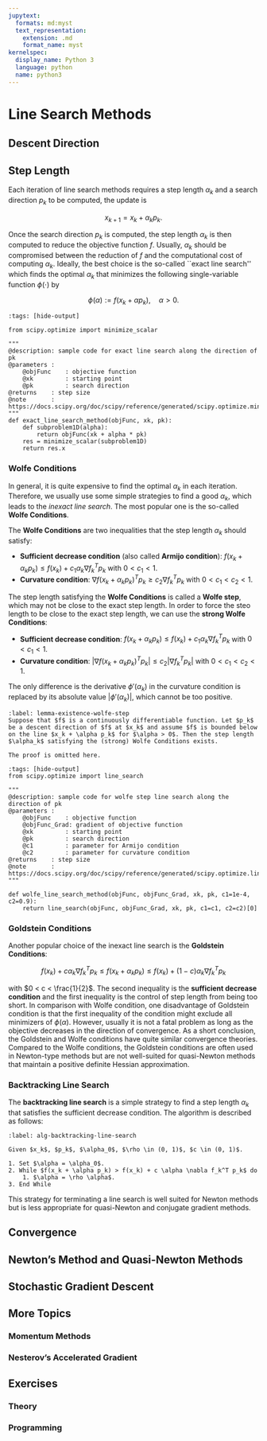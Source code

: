 ```yaml
---
jupytext:
  formats: md:myst
  text_representation:
    extension: .md
    format_name: myst
kernelspec:
  display_name: Python 3
  language: python
  name: python3
---
```


# Line Search Methods

## Descent Direction

## Step Length

Each iteration of line search methods requires a step length $\alpha_k$ and a search direction $p_k$ to be computed, the update is

$$x_{k+1} = x_k + \alpha_k p_k.$$

Once the search direction $p_k$ is computed, the step length $\alpha_k$ is then computed to reduce the objective function $f$. Usually, $\alpha_k$ should be compromised between the reduction of $f$ and the computational cost of computing $\alpha_k$. Ideally, the best choice is the so-called ``exact line search'' which finds the optimal $\alpha_k$ that minimizes the following single-variable function $\phi(\cdot)$ by

$$\phi(\alpha) := f(x_k + \alpha p_k),\quad \alpha > 0.$$

```{code-cell} ipython3
:tags: [hide-output]

from scipy.optimize import minimize_scalar

"""
@description: sample code for exact line search along the direction of pk
@parameters : 
    @objFunc    : objective function  
    @xk         : starting point 
    @pk         : search direction
@returns    : step size
@note       : https://docs.scipy.org/doc/scipy/reference/generated/scipy.optimize.minimize_scalar.html
"""
def exact_line_search_method(objFunc, xk, pk):
    def subproblem1D(alpha):
        return objFunc(xk + alpha * pk)
    res = minimize_scalar(subproblem1D) 
    return res.x
```

### Wolfe Conditions

In general, it is quite expensive to find the optimal $\alpha_k$ in each iteration. Therefore, we usually use some simple strategies to find a good $\alpha_k$, which leads to the *inexact line search*. The most popular one is the so-called **Wolfe Conditions**.

The **Wolfe Conditions** are two inequalities that the step length $\alpha_k$ should satisfy:

- **Sufficient decrease condition** (also called **Armijo condition**): $f(x_k + \alpha_k p_k) \leq f(x_k) + c_1 \alpha_k \nabla f_k^T p_k$ with $0 < c_1 < 1$.
- **Curvature condition**: $\nabla f(x_k + \alpha_k p_k)^T p_k \geq c_2 \nabla f_k^T p_k$ with $0 < c_1 < c_2 < 1$.

The step length satisfying the **Wolfe Conditions** is called a **Wolfe step**, which may not be close to the exact step length. In order to force the steo length to be close to the exact step length, we can use the **strong Wolfe Conditions**:

- **Sufficient decrease condition**: $f(x_k + \alpha_k p_k) \leq f(x_k) + c_1 \alpha_k \nabla f_k^T p_k$ with $0 < c_1 < 1$.
- **Curvature condition**: $|\nabla f(x_k + \alpha_k p_k)^T p_k| \leq c_2 |\nabla f_k^T p_k|$ with $0 < c_1 < c_2 < 1$.

The only difference is the derivative $\phi'(\alpha_k)$ in the curvature condition is replaced by its absolute value $|\phi'(\alpha_k)|$, which cannot be too positive.

````{prf:lemma} Existence of Wolfe Step
:label: lemma-existence-wolfe-step
Suppose that $f$ is a continuously differentiable function. Let $p_k$ be a descent direction of $f$ at $x_k$ and assume $f$ is bounded below on the line $x_k + \alpha p_k$ for $\alpha > 0$. Then the step length $\alpha_k$ satisfying the (strong) Wolfe Conditions exists.
````

````{prf:proof}
The proof is omitted here.
````

```{code-cell} ipython3
:tags: [hide-output]
from scipy.optimize import line_search

"""
@description: sample code for wolfe step line search along the direction of pk
@parameters : 
    @objFunc    : objective function  
    @objFunc_Grad: gradient of objective function
    @xk         : starting point 
    @pk         : search direction
    @c1         : parameter for Armijo condition
    @c2         : parameter for curvature condition
@returns    : step size
@note       : https://docs.scipy.org/doc/scipy/reference/generated/scipy.optimize.line_search.html
"""

def wolfe_line_search_method(objFunc, objFunc_Grad, xk, pk, c1=1e-4, c2=0.9):
    return line_search(objFunc, objFunc_Grad, xk, pk, c1=c1, c2=c2)[0]
```

### Goldstein Conditions

Another popular choice of the inexact line search is the **Goldstein Conditions**:

$$f(x_k) + c \alpha_k \nabla f_k^T p_k \le f(x_k + \alpha_k p_k) \leq f(x_k) + (1 - c) \alpha_k \nabla f_k^T p_k$$

with $0 < c < \frac{1}{2}$. The second inequality is the **sufficient decrease condition** and the first inequality is the control of step length from being too short. In comparison with Wolfe condition, one disadvantage of Goldstein condition is that the first inequality of the condition might exclude all minimizers of $\phi(\alpha)$. However, usually it is not a fatal problem as long as the objective decreases in the direction of convergence. As a short conclusion, the Goldstein and Wolfe conditions have quite similar convergence theories. Compared to the Wolfe conditions, the Goldstein conditions are often used in Newton-type methods but are not well-suited for quasi-Newton methods that maintain a positive definite Hessian approximation.

### Backtracking Line Search

The **backtracking line search** is a simple strategy to find a step length $\alpha_k$ that satisfies the sufficient decrease condition. The algorithm is described as follows:

````{prf:algorithm} Backtracking Line Search
:label: alg-backtracking-line-search

Given $x_k$, $p_k$, $\alpha_0$, $\rho \in (0, 1)$, $c \in (0, 1)$.

1. Set $\alpha = \alpha_0$.
2. While $f(x_k + \alpha p_k) > f(x_k) + c \alpha \nabla f_k^T p_k$ do
    1. $\alpha = \rho \alpha$.
3. End While
````

This strategy for terminating a line search is well suited for Newton methods but is less appropriate for quasi-Newton and conjugate gradient methods.

## Convergence

## Newton’s Method and Quasi-Newton Methods

## Stochastic Gradient Descent

## More Topics

### Momentum Methods

### Nesterov’s Accelerated Gradient

## Exercises

### Theory

### Programming
